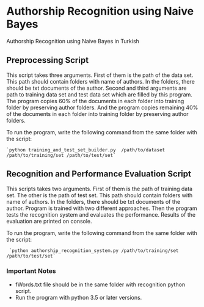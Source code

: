 # Authorship Recognition using Naive Bayes
Authorship Recognition using Naive Bayes in Turkish

## Preprocessing Script
This script takes three arguments. First of them is the path of the data set. This path should contain folders with name of authors. In the folders, there should be txt documents of the author. Second and third arguments are path to training data set and test data set which are filled by this program. The program copies 60% of the documents in each folder into training folder by preserving author folders. And the program copies remaining 40% of the documents in each folder into training folder by preserving author folders.   
    
To run the program, write the following command from the same folder with the script:   
    
    `python training_and_test_set_builder.py  /path/to/dataset /path/to/training/set /path/to/test/set`    
     
## Recognition and Performance Evaluation Script
This scripts takes two arguments. First of them is the path of training data set. The other is the path of test set. This path should contain folders with name of authors. In the folders, there should be txt documents of the author. Program is trained with two different approaches. Then the program tests the recognition system and evaluates the performance. Results of the evaluation are printed on console.     
      
To run the program, write the following command from the same folder with the script:       
       
     `python authorship_recognition_system.py /path/to/training/set /path/to/test/set`     
   
### Important Notes
* fWords.txt file should be in the same folder with recognition python script.
* Run the program with python 3.5 or later versions.
